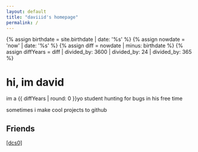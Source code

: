 ```yaml
---
layout: default
title: "daviiid's homepage"
permalink: /
---
```

{% assign birthdate = site.birthdate | date: '%s' %}
{% assign nowdate = 'now' | date: '%s' %}
{% assign diff = nowdate | minus: birthdate %}
{% assign diffYears = diff | divided_by: 3600 | divided_by: 24 | divided_by: 365 %}

# hi, im david

im a {{ diffYears | round: 0 }}yo student hunting for bugs in his free time

sometimes i make cool projects to github


## Friends

[\[dcs0\]](https://dcs0.hu/)